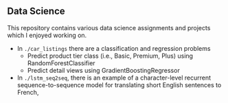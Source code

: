 ## Data Science
This repository contains various data science assignments and projects which I enjoyed working on.
* In `./car_listings` there are a classification and regression problems
  * Predict product tier class (i.e., Basic, Premium, Plus) using RandomForestClassifier
  * Predict detail views using GradientBoostingRegressor
* In `./lstm_seq2seq`, there is an example of a character-level recurrent sequence-to-sequence model for translating short English sentences to French, 
